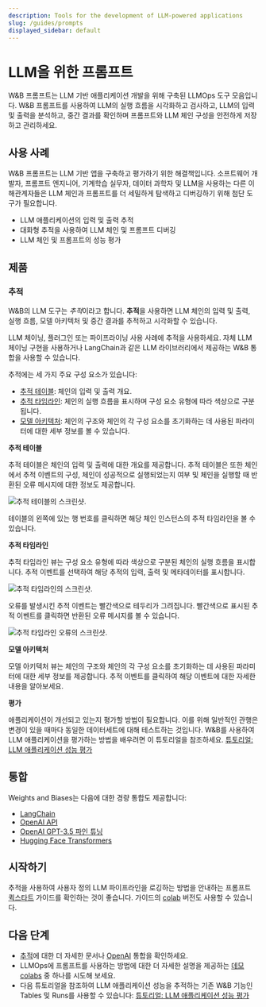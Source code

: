 ```yaml
---
description: Tools for the development of LLM-powered applications
slug: /guides/prompts
displayed_sidebar: default
---
```


# LLM을 위한 프롬프트

W&B 프롬프트는 LLM 기반 애플리케이션 개발을 위해 구축된 LLMOps 도구 모음입니다. W&B 프롬프트를 사용하여 LLM의 실행 흐름을 시각화하고 검사하고, LLM의 입력 및 출력을 분석하고, 중간 결과를 확인하며 프롬프트와 LLM 체인 구성을 안전하게 저장하고 관리하세요.

## 사용 사례

W&B 프롬프트는 LLM 기반 앱을 구축하고 평가하기 위한 해결책입니다. 소프트웨어 개발자, 프롬프트 엔지니어, 기계학습 실무자, 데이터 과학자 및 LLM을 사용하는 다른 이해관계자들은 LLM 체인과 프롬프트를 더 세밀하게 탐색하고 디버깅하기 위해 첨단 도구가 필요합니다.

- LLM 애플리케이션의 입력 및 출력 추적
- 대화형 추적을 사용하여 LLM 체인 및 프롬프트 디버깅
- LLM 체인 및 프롬프트의 성능 평가

## 제품

### 추적

W&B의 LLM 도구는 *추적*이라고 합니다. **추적**을 사용하면 LLM 체인의 입력 및 출력, 실행 흐름, 모델 아키텍처 및 중간 결과를 추적하고 시각화할 수 있습니다.

LLM 체이닝, 플러그인 또는 파이프라이닝 사용 사례에 추적을 사용하세요. 자체 LLM 체이닝 구현을 사용하거나 LangChain과 같은 LLM 라이브러리에서 제공하는 W&B 통합을 사용할 수 있습니다.

추적에는 세 가지 주요 구성 요소가 있습니다:

- [추적 테이블](https://docs.wandb.ai/guides/prompts#trace-table): 체인의 입력 및 출력 개요.
- [추적 타임라인](https://docs.wandb.ai/guides/prompts#trace-timeline): 체인의 실행 흐름을 표시하며 구성 요소 유형에 따라 색상으로 구분됩니다.
- [모델 아키텍처](https://docs.wandb.ai/guides/prompts#model-architecture): 체인의 구조와 체인의 각 구성 요소를 초기화하는 데 사용된 파라미터에 대한 세부 정보를 볼 수 있습니다.

**추적 테이블**

추적 테이블은 체인의 입력 및 출력에 대한 개요를 제공합니다. 추적 테이블은 또한 체인에서 추적 이벤트의 구성, 체인이 성공적으로 실행되었는지 여부 및 체인을 실행할 때 반환된 오류 메시지에 대한 정보도 제공합니다.

![추적 테이블의 스크린샷.](/images/prompts/trace_table.png)

테이블의 왼쪽에 있는 행 번호를 클릭하면 해당 체인 인스턴스의 추적 타임라인을 볼 수 있습니다.

**추적 타임라인**

추적 타임라인 뷰는 구성 요소 유형에 따라 색상으로 구분된 체인의 실행 흐름을 표시합니다. 추적 이벤트를 선택하여 해당 추적의 입력, 출력 및 메타데이터를 표시합니다.

![추적 타임라인의 스크린샷.](/images/prompts/trace_timeline.png)

오류를 발생시킨 추적 이벤트는 빨간색으로 테두리가 그려집니다. 빨간색으로 표시된 추적 이벤트를 클릭하면 반환된 오류 메시지를 볼 수 있습니다.

![추적 타임라인 오류의 스크린샷.](/images/prompts/trace_timeline_error.png)

**모델 아키텍처**

모델 아키텍처 뷰는 체인의 구조와 체인의 각 구성 요소를 초기화하는 데 사용된 파라미터에 대한 세부 정보를 제공합니다. 추적 이벤트를 클릭하여 해당 이벤트에 대한 자세한 내용을 알아보세요.

**평가**

애플리케이션이 개선되고 있는지 평가할 방법이 필요합니다. 이를 위해 일반적인 관행은 변경이 있을 때마다 동일한 데이터세트에 대해 테스트하는 것입니다. W&B를 사용하여 LLM 애플리케이션을 평가하는 방법을 배우려면 이 튜토리얼을 참조하세요.
[튜토리얼: LLM 애플리케이션 성능 평가](https://github.com/wandb/examples/blob/master/colabs/prompts/prompts_evaluation.ipynb)

## 통합

Weights and Biases는 다음에 대한 경량 통합도 제공합니다:

- [LangChain](https://docs.wandb.ai/guides/integrations/langchain)
- [OpenAI API](https://docs.wandb.ai/guides/integrations/openai-api)
- [OpenAI GPT-3.5 파인 튜닝](https://docs.wandb.ai/guides/integrations/openai)
- [Hugging Face Transformers](https://docs.wandb.ai/guides/integrations/huggingface)

## 시작하기

추적을 사용하여 사용자 정의 LLM 파이프라인을 로깅하는 방법을 안내하는 프롬프트 [퀵스타트](https://docs.wandb.ai/guides/prompts/quickstart) 가이드를 확인하는 것이 좋습니다. 가이드의 [colab](http://wandb.me/prompts-quickstart) 버전도 사용할 수 있습니다.

## 다음 단계

- [추적](https://colab.research.google.com/github/wandb/weave/blob/master/examples/prompts/trace_debugging/trace_quickstart_langchain.ipynb)에 대한 더 자세한 문서나 [OpenAI](https://docs.wandb.ai/guides/prompts/openai) 통합을 확인하세요.
- LLMOps에 프롬프트를 사용하는 방법에 대한 더 자세한 설명을 제공하는 [데모 colabs](https://github.com/wandb/examples/tree/master/colabs/prompts) 중 하나를 시도해 보세요.
- 다음 튜토리얼을 참조하여 LLM 애플리케이션 성능을 추적하는 기존 W&B 기능인 Tables 및 Runs를 사용할 수 있습니다:
[튜토리얼: LLM 애플리케이션 성능 평가](https://github.com/wandb/examples/blob/master/colabs/prompts/prompts_evaluation.ipynb)
